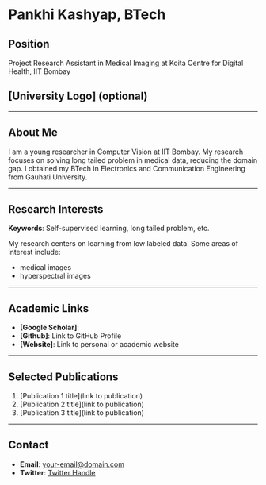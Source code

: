 # Pankhi Kashyap, BTech

## Position
Project Research Assistant in Medical Imaging at Koita Centre for Digital Health, IIT Bombay

## [University Logo] (optional)

---

## About Me
I am a young researcher in Computer Vision at IIT Bombay. My research focuses on solving long tailed problem in medical data, reducing the domain gap. I obtained my BTech in Electronics and Communication Engineering from Gauhati University.

---

## Research Interests
**Keywords**: Self-supervised learning, long tailed problem, etc.

My research centers on learning from low labeled data. Some areas of interest include:

- medical images
- hyperspectral images

---

## Academic Links
- **[Google Scholar]**: 
- **[Github]**: Link to GitHub Profile
- **[Website]**: Link to personal or academic website

---

## Selected Publications
1. [Publication 1 title](link to publication)
2. [Publication 2 title](link to publication)
3. [Publication 3 title](link to publication)

---

## Contact
- **Email**: your-email@domain.com
- **Twitter**: [Twitter Handle](https://twitter.com/yourprofile)
